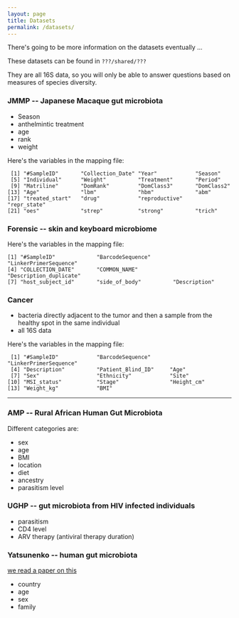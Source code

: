 ```yaml
---
layout: page
title: Datasets
permalink: /datasets/
---
```


There's going to be more information on the datasets eventually ...

These datasets can be found in `???/shared/???`

They are all 16S data, so you will only be able to answer questions based on measures of species diversity. 

### JMMP -- Japanese Macaque gut microbiota

- Season
- anthelmintic treatment
- age
- rank
- weight

Here's the variables in the mapping file:

	 [1] "#SampleID"       "Collection_Date" "Year"            "Season"         
	 [5] "Individual"      "Weight"          "Treatment"       "Period"         
	 [9] "Matriline"       "DomRank"         "DomClass3"       "DomClass2"      
	[13] "Age"             "lbm"             "hbm"             "abm"            
	[17] "treated_start"   "drug"            "reproductive"    "repr_state"     
	[21] "oes"             "strep"           "strong"          "trich"  


### Forensic -- skin and keyboard microbiome

Here's the variables in the mapping file:

	[1] "#SampleID"             "BarcodeSequence"       "LinkerPrimerSequence" 
	[4] "COLLECTION_DATE"       "COMMON_NAME"           "Description_duplicate"
	[7] "host_subject_id"       "side_of_body"          "Description"

### Cancer

- bacteria directly adjacent to the tumor and then a sample from the healthy spot in the same individual
- all 16S data

Here's the variables in the mapping file: 

	 [1] "#SampleID"            "BarcodeSequence"      "LinkerPrimerSequence"
	 [4] "Description"          "Patient_Blind_ID"     "Age"                 
	 [7] "Sex"                  "Ethnicity"            "Site"                
	[10] "MSI_status"           "Stage"                "Height_cm"           
	[13] "Weight_kg"            "BMI" 

-------------------------------------------


### AMP -- Rural African Human Gut Microbiota

Different categories are:

- sex
- age
- BMI
- location
- diet
- ancestry
- parasitism level

### UGHP -- gut microbiota from HIV infected individuals

- parasitism
- CD4 level
- ARV therapy (antiviral therapy duration)

### Yatsunenko -- human gut microbiota

[we read a paper on this](http://www.nature.com/nature/journal/v486/n7402/abs/nature11053.html)

- country
- age
- sex
- family

